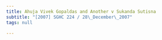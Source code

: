 ```yaml
---
title: Ahuja Vivek Gopaldas and Another v Sukanda Sutisna
subtitle: "[2007] SGHC 224 / 28\_December\_2007"
tags: null

---
```


